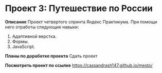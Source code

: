 # Проект 3: Путешествие по России

**Описание** Проект четвертого спринта Яндекс Практикума. При помощи него отработы следующие навыки:
1. Адаптивной верстка.
2. Формы.
3. JavaScript.


**Планы по доработке проекта**
Сдать проект

**Посмотреть проект по ссылке**
https://cassandrash147.github.io/mesto/